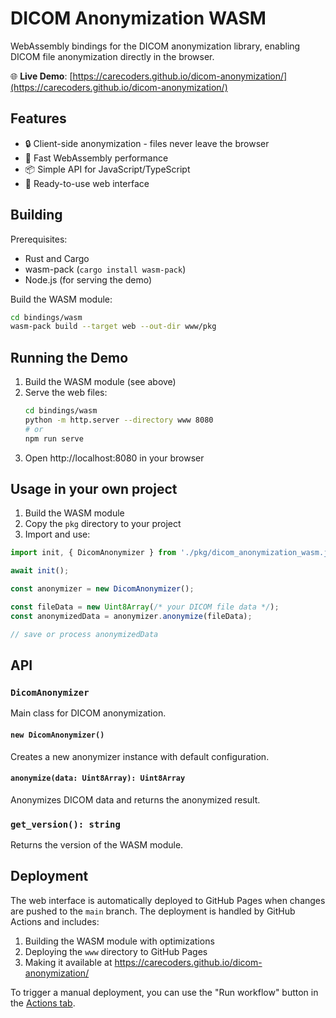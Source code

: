 # DICOM Anonymization WASM

WebAssembly bindings for the DICOM anonymization library, enabling DICOM file anonymization directly in the browser.

🌐 **Live Demo**: [https://carecoders.github.io/dicom-anonymization/](https://carecoders.github.io/dicom-anonymization/)

## Features

- 🔒 Client-side anonymization - files never leave the browser
- 🚀 Fast WebAssembly performance
- 📦 Simple API for JavaScript/TypeScript
- 🎨 Ready-to-use web interface

## Building

Prerequisites:
- Rust and Cargo
- wasm-pack (`cargo install wasm-pack`)
- Node.js (for serving the demo)

Build the WASM module:
```bash
cd bindings/wasm
wasm-pack build --target web --out-dir www/pkg
```

## Running the Demo

1. Build the WASM module (see above)
2. Serve the web files:
   ```bash
   cd bindings/wasm
   python -m http.server --directory www 8080
   # or
   npm run serve
   ```
3. Open http://localhost:8080 in your browser

## Usage in your own project

1. Build the WASM module
2. Copy the `pkg` directory to your project
3. Import and use:

```javascript
import init, { DicomAnonymizer } from './pkg/dicom_anonymization_wasm.js';

await init();

const anonymizer = new DicomAnonymizer();

const fileData = new Uint8Array(/* your DICOM file data */);
const anonymizedData = anonymizer.anonymize(fileData);

// save or process anonymizedData
```

## API

### `DicomAnonymizer`

Main class for DICOM anonymization.

#### `new DicomAnonymizer()`
Creates a new anonymizer instance with default configuration.

#### `anonymize(data: Uint8Array): Uint8Array`
Anonymizes DICOM data and returns the anonymized result.

### `get_version(): string`
Returns the version of the WASM module.

## Deployment

The web interface is automatically deployed to GitHub Pages when changes are pushed to the `main` branch. The deployment is handled by GitHub Actions and includes:

1. Building the WASM module with optimizations
2. Deploying the `www` directory to GitHub Pages
3. Making it available at https://carecoders.github.io/dicom-anonymization/

To trigger a manual deployment, you can use the "Run workflow" button in the [Actions tab](https://github.com/carecoders/dicom-anonymization/actions/workflows/deploy-wasm.yml).
